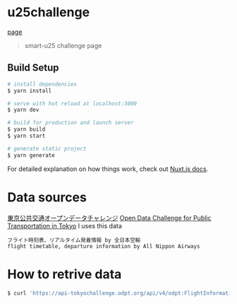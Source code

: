 # u25challenge

[page](https://mizukisonoko.github.io/u25challenge/)

> smart-u25 challenge page

## Build Setup

```bash
# install dependencies
$ yarn install

# serve with hot reload at localhost:3000
$ yarn dev

# build for production and launch server
$ yarn build
$ yarn start

# generate static project
$ yarn generate
```

For detailed explanation on how things work, check out [Nuxt.js docs](https://nuxtjs.org).

# Data sources

[東京公共交通オープンデータチャレンジ](https://tokyochallenge.odpt.org/)
[Open Data Challenge for Public Transportation in Tokyo](https://tokyochallenge.odpt.org/en/index.html)
I uses this data
```
フライト時刻表、リアルタイム発着情報 by 全日本空輸
flight timetable, departure information by All Nippon Airways
```

# How to retrive data 

```sh
$ curl 'https://api-tokyochallenge.odpt.org/api/v4/odpt:FlightInformationDeparture?odpt:operator=odpt.Operator:ANA&acl:consumerKey=1yOXjfC299f68M_Yq2gshqwYLemqaWB1Sq7RF1seRsA' > assets/data.json
```